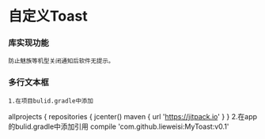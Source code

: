 自定义Toast  
===================================  
  
### 库实现功能 
    防止魅族等机型关闭通知后软件无提示。            
  
### 多行文本框    
    1.在项目bulid.gradle中添加
allprojects {
    repositories {
        jcenter()
        maven { url 'https://jitpack.io' }
    }
    2.在app的bulid.gradle中添加引用
compile 'com.github.lieweisi:MyToast:v0.1' 
   

